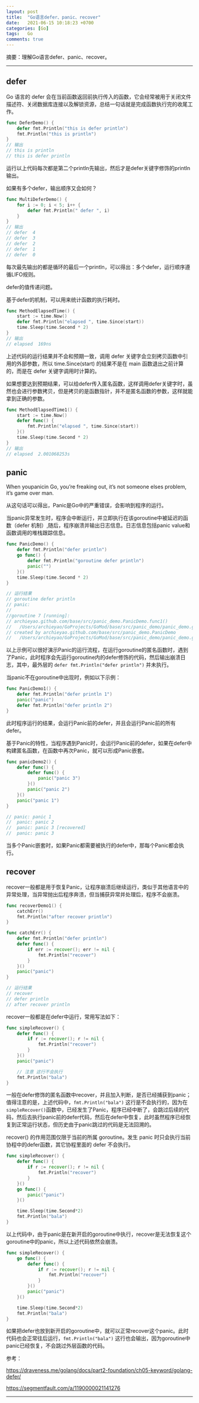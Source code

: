 ```yaml
---
layout: post
title:  "Go语言defer、panic、recover"
date:   2021-06-15 10:18:23 +0700
categories: [Go]
tags:   Go
comments: true
---
```


摘要：理解Go语言defer、panic、recover。

------

## defer

Go 语言的 defer 会在当前函数返回前执行传入的函数，它会经常被用于关闭文件描述符、关闭数据库连接以及解锁资源，总结一句话就是完成函数执行完的收尾工作。

``` go
func DeferDemo() {
	defer fmt.Println("this is defer println")
	fmt.Println("this is println")
}
// 输出
// this is println
// this is defer println
```

运行以上代码每次都是第二个println先输出，然后才是defer关键字修饰的println输出。

如果有多个defer，输出顺序又会如何？

``` go
func MultiDeferDemo() {
	for i := 0; i < 5; i++ {
		defer fmt.Println(" defer ", i)
	}
}
// 输出
// defer  4
// defer  3
// defer  2
// defer  1
// defer  0
```

每次最先输出的都是循环的最后一个println，可以得出：多个defer，运行顺序遵循LIFO规则。

defer的值传递问题。

基于defer的机制，可以用来统计函数的执行耗时。

``` go
func MethodElapsedTime() {
	start := time.Now()
	defer fmt.Println("elapsed ", time.Since(start))
	time.Sleep(time.Second * 2)
}
// 输出
// elapsed  169ns
```

上述代码的运行结果并不会和预期一致，调用 defer 关键字会立刻拷贝函数中引用的外部参数，所以 time.Since(start) 的结果不是在 main 函数退出之前计算的，而是在 defer 关键字调用时计算的。

如果想要达到预期结果，可以给defer传入匿名函数，这样调用defer关键字时，虽然也会进行参数拷贝，但是拷贝的是函数指针，并不是匿名函数的参数，这样就能拿到正确的参数。

``` go
func MethodElapsedTime1() {
	start := time.Now()
	defer func() {
		fmt.Println("elapsed ", time.Since(start))
	}()
	time.Sleep(time.Second * 2)
}
// 输出
// elapsed  2.001068253s
```


## panic

When youpanicin Go, you’re freaking out, it’s not someone elses problem, it’s game over man.

从这句话可以得出，Panic是Go中的严重错误，会影响到程序的运行。

当panic异常发生时，程序会中断运行，并立即执行在该goroutine中被延迟的函数（defer 机制）,随后，程序崩溃并输出日志信息。日志信息包括panic value和函数调用的堆栈跟踪信息。

``` go
func PanicDemo() {
	defer fmt.Println("defer println")
	go func() {
		defer fmt.Println("goroutine defer println")
		panic("")
	}()
	time.Sleep(time.Second * 2)
}

// 运行结果
// goroutine defer println
// panic: 
// 
//goroutine 7 [running]:
// archieyao.github.com/base/src/panic_demo.PanicDemo.func1()
//	 /Users/archieyao/GoProjects/GoMod/base/src/panic_demo/panic_demo.go:16 +0x95
// created by archieyao.github.com/base/src/panic_demo.PanicDemo
//	 /Users/archieyao/GoProjects/GoMod/base/src/panic_demo/panic_demo.go:14 +0x98
```

以上示例可以很好演示Panic的运行流程，在运行goroutine的匿名函数时，遇到了Panic，此时程序会先运行goroutine内的defer修饰的代码，然后输出崩溃日志，其中，最外层的 `defer fmt.Println("defer println")` 并未执行。

当panic不在goroutine中出现时，例如以下示例：

``` go
func PanicDemo1() {
	defer fmt.Println("defer println 1")
	panic("panic")
	defer fmt.Println("defer println 2")
}
```
此时程序运行的结果，会运行Panic前的defer，并且会运行Panic前的所有defer。

基于Panic的特性，当程序遇到Panic时，会运行Panic前的defer，如果在defer中构建匿名函数，在函数中再次Panic，就可以形成Panic嵌套。

``` go
func panicDemo2() {
	defer func() {
		defer func() {
			panic("panic 3")
		}()
		panic("panic 2")
	}()
	panic("panic 1")
}

// panic: panic 1
//	panic: panic 2
//	panic: panic 3 [recovered]
//	panic: panic 3
```

当多个Panic嵌套时，如果Panic都需要被执行的defer中，那每个Panic都会执行。


## recover

recover一般都是用于恢复Panic，让程序崩溃后继续运行，类似于其他语言中的异常处理，当异常抛出后程序奔溃，但当捕获异常并处理后，程序不会崩溃。

``` go
func recoverDemo1() {
	catchErr()
	fmt.Println("after recover println")
}

func catchErr() {
	defer fmt.Println("defer println")
	defer func() {
		if err := recover(); err != nil {
			fmt.Println("recover")
		}
	}()
	panic("panic")
}

// 运行结果
// recover
// defer println
// after recover println
```

recover一般都是在defer中运行，常用写法如下：

``` go
func simpleRecover() {
	defer func() {
		if r := recover(); r != nil {
			fmt.Println("recover")
		}
	}()
	panic("panic")

    // 注意 这行不会执行
	fmt.Println("bala")
}
```

一般在defer修饰的匿名函数中recover，并且加入判断，是否已经捕获到panic；值得注意的是，上述代码中，`fmt.Println("bala")` 这行是不会执行的，因为在`simpleRecover()`函数中，已经发生了Panic，程序已经中断了，会跳过后续的代码，然后去执行panic前的defer代码，然后在defer中恢复，此时虽然程序已经恢复到正常运行状态，但历史由于panic跳过的代码是无法回溯的。

recover() 的作用范围仅限于当前的所属 goroutine。发生 panic 时只会执行当前协程中的defer函数，其它协程里面的 defer 不会执行。

``` go
func simpleRecover() {
	defer func() {
		if r := recover(); r != nil {
			fmt.Println("recover")
		}
	}()
	go func() {
		panic("panic")
	}()

	time.Sleep(time.Second*2)
	fmt.Println("bala")
}
```

以上代码中，由于panic是在新开启的goroutine中执行，recover是无法恢复这个goroutine中的panic，所以上述代码依然会崩溃。

``` go
func simpleRecover() {
	go func() {
		defer func() {
			if r := recover(); r != nil {
				fmt.Println("recover")
			}
		}()
		panic("panic")
	}()

	time.Sleep(time.Second*2)
	fmt.Println("bala")
}
```
如果把defer也放到新开启的goroutine中，就可以正常recover这个panic。此时代码也会正常往后运行，`fmt.Println("bala")` 这行也会输出，因为goroutine中panic已经恢复，不会跳过外层函数的代码。

参考：

<https://draveness.me/golang/docs/part2-foundation/ch05-keyword/golang-defer/>

<https://segmentfault.com/a/1190000021141276>


------